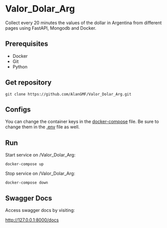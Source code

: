 # Valor_Dolar_Arg

Collect every 20 minutes the values of the dollar in Argentina from different pages using FastAPI, Mongodb and Docker.

## Prerequisites
* Docker
* Git
* Python

## Get repository
```
git clone https://github.com/AlanGMF/Valor_Dolar_Arg.git
```
## Configs
You can change the container keys in the [docker-compose](https://github.com/AlanGMF/Valor_Dolar_Arg/blob/main/docker-compose.yml) file. Be sure to change them in the [.env](https://github.com/AlanGMF/Valor_Dolar_Arg/blob/main/app/.env) file as well.
## Run
  Start service on /Valor_Dolar_Arg:
  ```
  docker-compose up
  ```
  Stop service on /Valor_Dolar_Arg:
  ```
  docker-compose down
  ```
  
## Swagger Docs

  Access swagger docs by visiting:
  
  http://127.0.0.1:8000/docs
